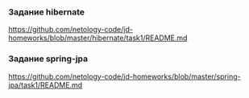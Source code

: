 ###  Задание hibernate
https://github.com/netology-code/jd-homeworks/blob/master/hibernate/task1/README.md

### Задание spring-jpa
https://github.com/netology-code/jd-homeworks/blob/master/spring-jpa/task1/README.md